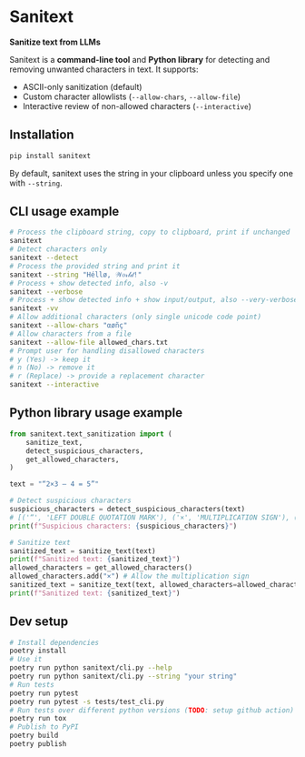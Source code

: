 # Sanitext

**Sanitize text from LLMs**

Sanitext is a **command-line tool** and **Python library** for detecting and removing unwanted characters in text. It supports:

- ASCII-only sanitization (default)
- Custom character allowlists (`--allow-chars`, `--allow-file`)
- Interactive review of non-allowed characters (`--interactive`)

## Installation

```bash
pip install sanitext
```

By default, sanitext uses the string in your clipboard unless you specify one with `--string`.

## CLI usage example

```bash
# Process the clipboard string, copy to clipboard, print if unchanged
sanitext
# Detect characters only
sanitext --detect
# Process the provided string and print it
sanitext --string "Héllø, 𝒲𝑜𝓇𝓁𝒹!"
# Process + show detected info, also -v
sanitext --verbose
# Process + show detected info + show input/output, also --very-verbose
sanitext -vv
# Allow additional characters (only single unicode code point)
sanitext --allow-chars "αøñç"
# Allow characters from a file
sanitext --allow-file allowed_chars.txt
# Prompt user for handling disallowed characters
# y (Yes) -> keep it
# n (No) -> remove it
# r (Replace) -> provide a replacement character
sanitext --interactive
```

## Python library usage example

```python
from sanitext.text_sanitization import (
    sanitize_text,
    detect_suspicious_characters,
    get_allowed_characters,
)

text = "“2×3 – 4 = 5”"

# Detect suspicious characters
suspicious_characters = detect_suspicious_characters(text)
# [('“', 'LEFT DOUBLE QUOTATION MARK'), ('×', 'MULTIPLICATION SIGN'), ('–', 'EN DASH'), ('”', 'RIGHT DOUBLE QUOTATION MARK')]
print(f"Suspicious characters: {suspicious_characters}")

# Sanitize text
sanitized_text = sanitize_text(text)
print(f"Sanitized text: {sanitized_text}")
allowed_characters = get_allowed_characters()
allowed_characters.add("×") # Allow the multiplication sign
sanitized_text = sanitize_text(text, allowed_characters=allowed_characters)
print(f"Sanitized text: {sanitized_text}")
```

## Dev setup

```bash
# Install dependencies
poetry install
# Use it
poetry run python sanitext/cli.py --help
poetry run python sanitext/cli.py --string "your string"
# Run tests
poetry run pytest
poetry run pytest -s tests/test_cli.py
# Run tests over different python versions (TODO: setup github action)
poetry run tox
# Publish to PyPI
poetry build
poetry publish
```
